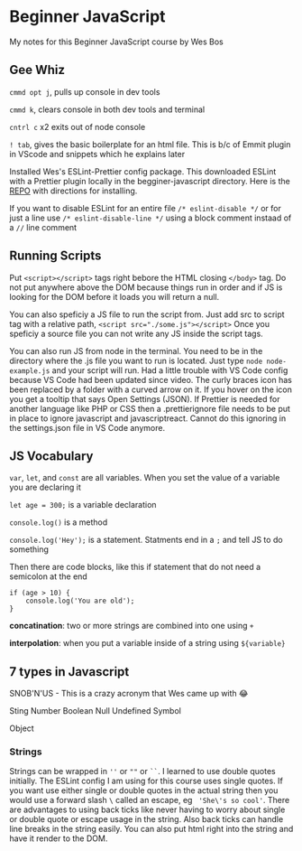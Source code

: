 # Beginner JavaScript

My notes for this Beginner JavaScript course by Wes Bos

## Gee Whiz

`cmmd opt j`, pulls up console in dev tools

`cmmd k`, clears console in both dev tools and terminal

`cntrl c` x2 exits out of node console

`! tab`, gives the basic boilerplate for an html file. This is b/c of Emmit plugin in VScode and snippets which he explains later

Installed Wes's ESLint-Prettier config package. This downloaded ESLint with a Prettier plugin locally in the begginer-javascript directory.
Here is the [REPO](https://github.com/wesbos/eslint-config-wesbos) with directions for installing.

If you want to disable ESLint for an entire file `/* eslint-disable */` or for just a line use `/* eslint-disable-line */` using a block comment instaad of a `//` line comment

## Running Scripts

Put `<script></script>` tags right bebore the HTML closing `</body>` tag. Do not put anywhere above the DOM because things run in order and if JS is looking for the DOM before it loads you will return a null.

You can also speficiy a JS file to run the script from. Just add src to script tag with a relative path, `<script src="./some.js"></script>` Once you speficiy a source file you can not write any JS inside the script tags.

You can also run JS from node in the terminal. You need to be in the directory where the .js file you want to run is located. Just type `node node-example.js` and your script will run. Had a little trouble with VS Code config because VS Code had been updated since video. The curly braces icon has been replaced by a folder with a curved arrow on it. If you hover on the icon you get a tooltip that says Open Settings (JSON). If Prettier is needed for another language like PHP or CSS then a .prettierignore file needs to be put in place to ignore javascript and javascriptreact. Cannot do this ignoring in the settings.json file in VS Code anymore.

## JS Vocabulary

`var`, `let`, and `const` are all variables. When you set the value of a variable you are declaring it

`let age = 300;` is a variable declaration

`console.log()` is a method

`console.log('Hey');` is a statement. Statments end in a `;` and tell JS to do something

Then there are code blocks, like this if statement that do not need a semicolon at the end

```
if (age > 10) {
    console.log('You are old');
}
```

**concatination**: two or more strings are combined into one using `+`

**interpolation**: when you put a variable inside of a string using `${variable}`

## 7 types in Javascript

SNOB'N'US - This is a crazy acronym that Wes came up with 😂

Sting
Number
Boolean
Null
Undefined
Symbol

Object

### Strings

Strings can be wrapped in `''` or `""` or ` `` `. I learned to use double quotes initially. The ESLint config I am using for this course uses single quotes. If you want use either single or double quotes in the actual string then you would use a forward slash `\` called an escape, eg ` 'She\'s so cool'`. There are advantages to using back ticks like never having to worry about single or double quote or escape usage in the string. Also back ticks can handle line breaks in the string easily. You can also put html right into the string and have it render to the DOM.
